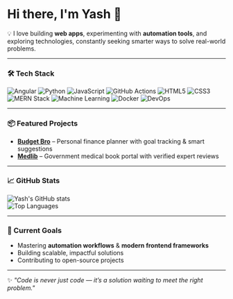 # Hi there, I'm Yash 👋  

💡 I love building **web apps**, experimenting with **automation tools**, and exploring technologies, constantly seeking smarter ways to solve real-world problems. 

---

### 🛠️ Tech Stack
![Angular](https://img.shields.io/badge/Angular-DD0031?style=for-the-badge&logo=angular&logoColor=white)
![Python](https://img.shields.io/badge/Python-3776AB?style=for-the-badge&logo=python&logoColor=white)
![JavaScript](https://img.shields.io/badge/JavaScript-F7DF1E?style=for-the-badge&logo=javascript&logoColor=black)
![GitHub Actions](https://img.shields.io/badge/GitHub%20Actions-2088FF?style=for-the-badge&logo=github-actions&logoColor=white)
![HTML5](https://img.shields.io/badge/HTML5-E34F26?style=for-the-badge&logo=html5&logoColor=white)
![CSS3](https://img.shields.io/badge/CSS3-1572B6?style=for-the-badge&logo=css3&logoColor=white)
![MERN Stack](https://img.shields.io/badge/MERN-3C3C3C?style=for-the-badge&logo=mongodb&logoColor=green)
![Machine Learning](https://img.shields.io/badge/Machine%20Learning-102230?style=for-the-badge&logo=tensorflow&logoColor=orange)
![Docker](https://img.shields.io/badge/Docker-2496ED?style=for-the-badge&logo=docker&logoColor=white)
![DevOps](https://img.shields.io/badge/DevOps-0A0A0A?style=for-the-badge&logo=azuredevops&logoColor=0078D7)

---

### 📦 Featured Projects
- **[Budget Bro](#)** – Personal finance planner with goal tracking & smart suggestions  
- **[Medlib](#)** – Government medical book portal with verified expert reviews  

---

### 📈 GitHub Stats
![Yash's GitHub stats](https://github-readme-stats.vercel.app/api?username=Destruclips&show_icons=true&theme=radical)  
![Top Languages](https://github-readme-stats.vercel.app/api/top-langs/?username=Destruclips&layout=compact&theme=radical)  

---

### 🎯 Current Goals
- Mastering **automation workflows** & **modern frontend frameworks**
- Building scalable, impactful solutions
- Contributing to open-source projects

---

✨ *"Code is never just code — it’s a solution waiting to meet the right problem."*
